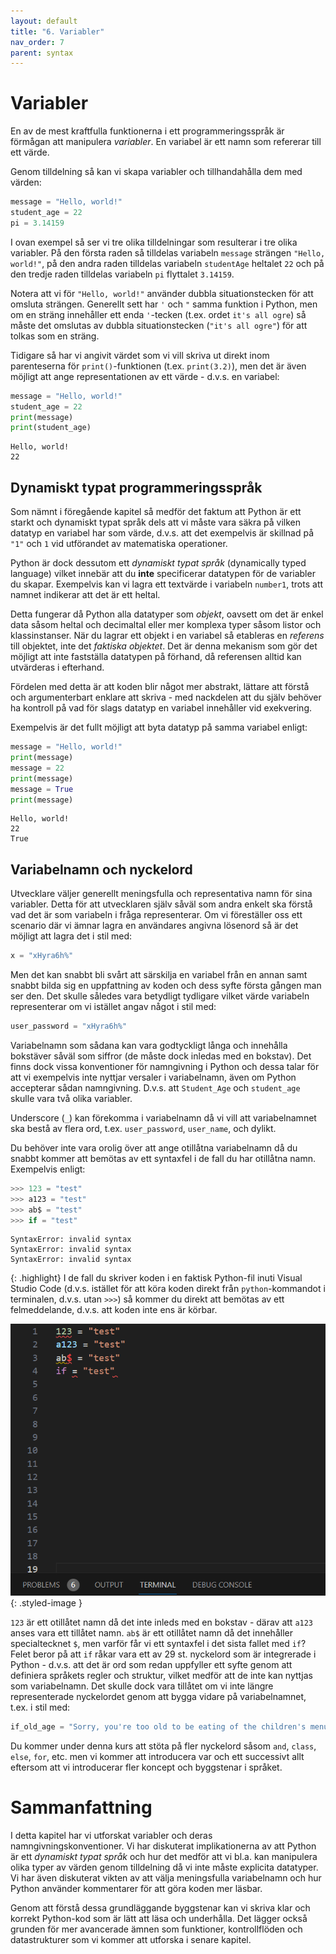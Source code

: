 ```yaml
---
layout: default
title: "6. Variabler"
nav_order: 7
parent: syntax
---
```


# Variabler
En av de mest kraftfulla funktionerna i ett programmeringsspråk är förmågan att manipulera _variabler_. En variabel är ett namn som refererar till ett värde.

Genom tilldelning så kan vi skapa variabler och tillhandahålla dem med värden: 
```python
message = "Hello, world!"
student_age = 22
pi = 3.14159
```

I ovan exempel så ser vi tre olika tilldelningar som resulterar i tre olika variabler. På den första raden så tilldelas variabeln `message` strängen `"Hello, world!"`, på den andra raden tilldelas variabeln `studentAge` heltalet `22` och på den tredje raden tilldelas variabeln `pi` flyttalet `3.14159`.

Notera att vi för `"Hello, world!"` använder dubbla situationstecken för att omsluta strängen. Generellt sett har `'` och `"` samma funktion i Python, men om en sträng innehåller ett enda `'`-tecken (t.ex. ordet `it's all ogre`) så måste det omslutas av dubbla situationstecken (`"it's all ogre"`) för att tolkas som en sträng.

Tidigare så har vi angivit värdet som vi vill skriva ut direkt inom parenteserna för `print()`-funktionen (t.ex. `print(3.2)`), men det är även möjligt att ange representationen av ett värde - d.v.s. en variabel:  
```python
message = "Hello, world!"
student_age = 22
print(message)
print(student_age)
```
<div class="code-example" markdown="1">
<pre><code>Hello, world!
22</code></pre>
</div>

## Dynamiskt typat programmeringsspråk
Som nämnt i föregående kapitel så medför det faktum att Python är ett starkt och dynamiskt typat språk dels att vi måste vara säkra på vilken datatyp en variabel har som värde, d.v.s. att det exempelvis är skillnad på `"1"` och `1` vid utförandet av matematiska operationer. 

Python är dock dessutom ett _dynamiskt typat språk_ (dynamically typed language) vilket innebär att du **inte** specificerar datatypen för de variabler du skapar. Exempelvis kan vi lagra ett textvärde i variabeln `number1`, trots att namnet indikerar att det är ett heltal. 

Detta fungerar då Python alla datatyper som _objekt_, oavsett om det är enkel data såsom heltal och decimaltal eller mer komplexa typer såsom listor och klassinstanser. När du lagrar ett objekt i en variabel så etableras en _referens_ till objektet, inte det _faktiska objektet_. Det är denna mekanism som gör det möjligt att inte fastställa datatypen på förhand, då referensen alltid kan utvärderas i efterhand.

Fördelen med detta är att koden blir något mer abstrakt, lättare att förstå och argumenterbart enklare att skriva - med nackdelen att du själv behöver ha kontroll på vad för slags datatyp en variabel innehåller vid exekvering.

Exempelvis är det fullt möjligt att byta datatyp på samma variabel enligt:
```python
message = "Hello, world!"
print(message)
message = 22
print(message)
message = True
print(message)
```
<div class="code-example" markdown="1">
<pre><code>Hello, world!
22
True</code></pre>
</div>

## Variabelnamn och nyckelord
Utvecklare väljer generellt meningsfulla och representativa namn för sina variabler. Detta för att utvecklaren själv såväl som andra enkelt ska förstå vad det är som variabeln i fråga representerar. Om vi föreställer oss ett scenario där vi ämnar lagra en användares angivna lösenord så är det möjligt att lagra det i stil med:
```python
x = "xHyra6h%"
```

Men det kan snabbt bli svårt att särskilja en variabel från en annan samt snabbt bilda sig en uppfattning av koden och dess syfte första gången man ser den. Det skulle således vara betydligt tydligare vilket värde variabeln representerar om vi istället angav något i stil med:
```python
user_password = "xHyra6h%"
```

Variabelnamn som sådana kan vara godtyckligt långa och innehålla bokstäver såväl som siffror (de måste dock inledas med en bokstav). Det finns dock vissa konventioner för namngivning i Python och dessa talar för att vi exempelvis inte nyttjar versaler i variabelnamn, även om Python accepterar sådan namngivning. D.v.s. att `Student_Age` och `student_age` skulle vara två olika variabler.

Underscore (`_`) kan förekomma i variabelnamn då vi vill att variabelnamnet ska bestå av flera ord, t.ex. `user_password`, `user_name`, och dylikt.

Du behöver inte vara orolig över att ange otillåtna variabelnamn då du snabbt kommer att bemötas av ett syntaxfel i de fall du har otillåtna namn. Exempelvis enligt:
```python
>>> 123 = "test"
>>> a123 = "test"
>>> ab$ = "test"
>>> if = "test"
```
<div class="code-example" markdown="1">
<pre><code>SyntaxError: invalid syntax
SyntaxError: invalid syntax
SyntaxError: invalid syntax</code></pre>
</div>

{: .highlight}
I de fall du skriver koden i en faktisk Python-fil inuti Visual Studio Code (d.v.s. istället för att köra koden direkt från `python`-kommandot i terminalen, d.v.s. utan `>>>`) så kommer du direkt att bemötas av ett felmeddelande, d.v.s. att koden inte ens är körbar. 

![Syntax Errors](../../assets/images/syntaxErrors.png){: .styled-image }

`123` är ett otillåtet namn då det inte inleds med en bokstav - därav att `a123` anses vara ett tillåtet namn. `ab$` är ett otillåtet namn då det innehåller specialtecknet `$`, men varför får vi ett syntaxfel i det sista fallet med `if`? Felet beror på att `if` råkar vara ett av 29 st. nyckelord som är integrerade i Python - d.v.s. att det är ord som redan uppfyller ett syfte genom att definiera språkets regler och struktur, vilket medför att de inte kan nyttjas som variabelnamn. Det skulle dock vara tillåtet om vi inte längre representerade nyckelordet genom att bygga vidare på variabelnamnet, t.ex. i stil med:
```python
if_old_age = "Sorry, you're too old to be eating of the children's menu"
```

Du kommer under denna kurs att stöta på fler nyckelord såsom `and`, `class`, `else`, `for`, etc. men vi kommer att introducera var och ett successivt allt eftersom att vi introducerar fler koncept och byggstenar i språket.

# Sammanfattning
I detta kapitel har vi utforskat variabler och deras namngivningskonventioner. Vi har diskuterat implikationerna av att Python är ett _dynamiskt typat språk_ och hur det medför att vi bl.a. kan manipulera olika typer av värden genom tilldelning då vi inte måste explicita datatyper. Vi har även diskuterat vikten av att välja meningsfulla variabelnamn och hur Python använder kommentarer för att göra koden mer läsbar.

Genom att förstå dessa grundläggande byggstenar kan vi skriva klar och korrekt Python-kod som är lätt att läsa och underhålla. Det lägger också grunden för mer avancerade ämnen som funktioner, kontrollflöden och datastrukturer som vi kommer att utforska i senare kapitel.